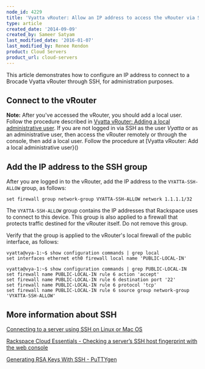 ```yaml
---
node_id: 4229
title: 'Vyatta vRouter: Allow an IP address to access the vRouter via SSH'
type: article
created_date: '2014-09-09'
created_by: Sameer Satyam
last_modified_date: '2016-01-07'
last_modified_by: Renee Rendon
product: Cloud Servers
product_url: cloud-servers
---
```


This article demonstrates how to configure an IP address to connect to a Brocade Vyatta vRouter through SSH, for administration purposes.

## Connect to the vRouter

**Note:** After you've accessed the vRouter, you should add a local user. Follow the procedure described in [Vyatta vRouter: Adding a local administrative user](/how-to/vyatta-vrouter-add-a-local-administrative-user). If you are not logged in via SSH as the user *Vyatta* or as an administrative user, then access the vRouter remotely or through the console, then add a local user. Follow the procedure at [Vyatta vRouter: Add a local administrative user}()


## Add the IP address to the SSH group

After you are logged in to the vRouter, add the IP address to the <code>VYATTA-SSH-ALLOW</code> group, as follows:

    set firewall group network-group VYATTA-SSH-ALLOW network 1.1.1.1/32

The <code>VYATTA-SSH-ALLOW</code> group contains the IP addresses that Rackspace uses to connect to this device. This group is also applied to a firewall that protects traffic destined for the vRouter itself. Do not remove this group.

Verify that the group is applied to the vRouter's local firewall of the public interface, as follows:

    vyatta@vya-1:~$ show configuration commands | grep local
	set interfaces ethernet eth0 firewall local name 'PUBLIC-LOCAL-IN'

    vyatta@vya-1:~$ show configuration commands | grep PUBLIC-LOCAL-IN
	set firewall name PUBLIC-LOCAL-IN rule 6 action 'accept'
	set firewall name PUBLIC-LOCAL-IN rule 6 destination port '22'
	set firewall name PUBLIC-LOCAL-IN rule 6 protocol 'tcp'
	set firewall name PUBLIC-LOCAL-IN rule 6 source group network-group 'VYATTA-SSH-ALLOW'

## More information about SSH

[Connecting to a server using SSH on Linux or Mac OS](/how-to/connecting-to-a-server-using-ssh-on-linux-or-mac-os)

[Rackspace Cloud Essentials - Checking a server’s SSH host fingerprint with the web console](http://www.rackspace.com/knowledge_center/article/rackspace-cloud-essentials-checking-a-server’s-ssh-host-fingerprint-with-the-web-console)

[Generating RSA Keys With SSH - PuTTYgen](/how-to/generating-rsa-keys-with-ssh-puttygen)

<p>&nbsp;</p>
